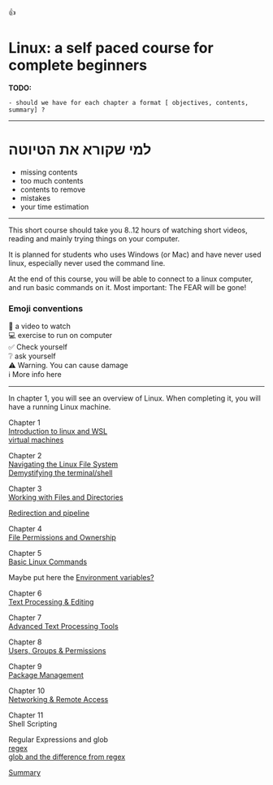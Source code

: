 
👍

# Linux: a self paced course for complete beginners

**TODO:**
```
- should we have for each chapter a format [ objectives, contents, summary] ?
```
<hr>


# למי שקורא את הטיוטה
- missing contents
- too much contents
- contents to remove
- mistakes
- your time estimation

----



This short course should take you 8..12 hours of watching short videos, reading and mainly trying things on your computer.

It is planned for students who uses Windows (or Mac) and have never used linux, especially never used the command line.

At the end of this course, you will be able to connect to a linux computer, and run basic commands on it. Most important: The FEAR will be gone!


### Emoji conventions

🎥  a video to watch<br>
💻  exercise to run on computer<br>
✅  Check yourself<br>
❔  ask yourself<br>
⚠️  Warning. You can cause damage<br>
ℹ️  More info here
<hr>

In chapter 1, you will see an overview of Linux. When completing it, you will have a running Linux machine.

Chapter 1<br>
[Introduction to linux and WSL](./01/ch_01.md)<br>
[virtual machines](./01/virtual_machines.md)

Chapter 2<br>
[Navigating the Linux File System](./02/ch_02.md) <br>
[Demystifying the terminal/shell](./02/terminal.md)

Chapter 3<br>
[Working with Files and Directories](./03/ch_03.md)

[Redirection and pipeline](./03/redirection.md)

Chapter 4<br>
[File Permissions and Ownership](./04/ch_04.md)

Chapter 5<br>
[Basic Linux Commands ](./05/ch_05.md)

Maybe put here the [Environment variables?](./02/env_vars.md)

Chapter 6<Br>
[Text Processing & Editing](./06/ch_06.md)

Chapter 7<br>
[Advanced Text Processing Tools](./07/ch_07.md)

Chapter 8<br>
[Users, Groups & Permissions](./08/ch_08.md) 

Chapter 9<br>
[Package Management](./09/ch_09.md)

Chapter 10<br>
[Networking & Remote Access](./10/networking.md)

Chapter 11<br>
Shell Scripting


Regular Expressions and glob<br>
[regex](regex/regex.md)<br>
[glob and the difference from regex](regex/glob.md)

[Summary](summary.md)